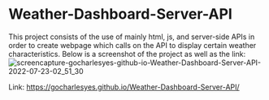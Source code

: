 # Weather-Dashboard-Server-API

This project consists of the use of mainly html, js, and server-side APIs in order to create webpage which calls on the API to display certain weather characteristics.
Below is a screenshot of the project as well as the link:
![screencapture-gocharlesyes-github-io-Weather-Dashboard-Server-API-2022-07-23-02_51_30](https://user-images.githubusercontent.com/102847106/180491766-aab01bff-2aa7-4243-8711-c8d274566f3a.png)

Link: https://gocharlesyes.github.io/Weather-Dashboard-Server-API/
